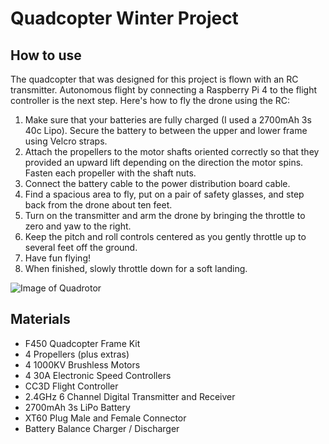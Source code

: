 # Quadcopter Winter Project
## How to use

The quadcopter that was designed for this project is flown with an RC transmitter. Autonomous flight by connecting a Raspberry Pi 4 to the flight controller is the next step. Here's how to fly the drone using the RC:

1. Make sure that your batteries are fully charged (I used a 2700mAh 3s 40c Lipo). Secure the battery to between the upper and lower frame using Velcro straps.
2. Attach the propellers to the motor shafts oriented correctly so that they provided an upward lift depending on the direction the motor spins. Fasten each propeller with the shaft nuts.
3. Connect the battery cable to the power distribution board cable.
4. Find a spacious area to fly, put on a pair of safety glasses, and step back from the drone about ten feet.
5. Turn on the transmitter and arm the drone by bringing the throttle to zero and yaw to the right.
6. Keep the pitch and roll controls centered as you gently throttle up to several feet off the ground.
7. Have fun flying!
8. When finished, slowly throttle down for a soft landing.

![Image of Quadrotor](images/drone.png)

## Materials
- F450 Quadcopter Frame Kit
- 4 Propellers (plus extras)
- 4 1000KV Brushless Motors
- 4 30A Electronic Speed Controllers
- CC3D Flight Controller
- 2.4GHz 6 Channel Digital Transmitter and Receiver
- 2700mAh 3s LiPo Battery
- XT60 Plug Male and Female Connector
- Battery Balance Charger / Discharger
